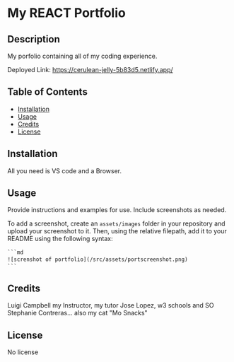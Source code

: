 # My REACT Portfolio

## Description

My porfolio containing all of my coding experience.

Deployed Link: https://cerulean-jelly-5b83d5.netlify.app/

## Table of Contents

- [Installation](#installation)
- [Usage](#usage)
- [Credits](#credits)
- [License](#license)

## Installation

All you need is VS code and a Browser.

## Usage

Provide instructions and examples for use. Include screenshots as needed.

To add a screenshot, create an `assets/images` folder in your repository and upload your screenshot to it. Then, using the relative filepath, add it to your README using the following syntax:

    ```md
    ![screnshot of portfolio](/src/assets/portscreenshot.png)
    ```

## Credits

Luigi Campbell my Instructor, my tutor Jose Lopez, w3 schools and SO Stephanie Contreras... also my cat "Mo Snacks"

## License

No license

